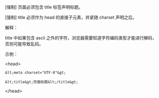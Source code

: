 \[强制\] 页面必须包含 title 标签声明标题。

\[强制\] title 必须作为 head 的直接子元素，并紧随 charset 声明之后。

解释：

title 中如果包含 ascii 之外的字符，浏览器需要知道字符编码类型才能进行解码，否则可能导致乱码。

示例：

&lt;head&gt;

    &lt;meta charset="UTF-8"&gt;

    &lt;title&gt;页面标题&lt;/title&gt;

&lt;/head&gt;



